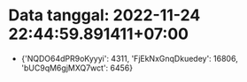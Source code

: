 # Data tanggal: 2022-11-24 22:44:59.891411+07:00

* {'NQDO64dPR9oKyyyi': 4311, 'FjEkNxGnqDkuedey': 16806, 'bUC9qM6gjMXQ7wct': 6456}
